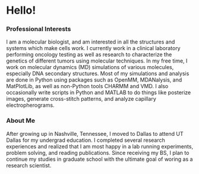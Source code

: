 # Hello!
### Professional Interests
I am a molecular biologist, and am interested in all the structures and systems which make cells work. I currently work in a clinical laboratory performing oncology testing as well as research to characterize the genetics of different tumors using molecular techniques. In my free time, I work on molecular dynamics (MD) simulations of various molecules, especially DNA secondary structures. Most of my simulations and analysis are done in Python using packages such as OpenMM, MDANalysis, and MatPlotLib, as well as non-Python tools CHARMM and VMD. I also occasionally write scripts in Python and MATLAB to do things like posterize images, generate cross-stitch patterns, and analyze capillary electropherograms.
### About Me
After growing up in Nashville, Tennessee, I moved to Dallas to attend UT Dallas for my undergrad education. I completed several research experiences and realized that I am most happy in a lab running experiments, problem solving, and reading publications. Since receiving my BS, I plan to continue my studies in graduate school with the ultimate goal of woring as a research scientist. 
